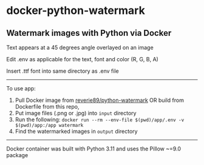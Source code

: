 # docker-python-watermark
## Watermark images with Python via Docker

Text appears at a 45 degrees angle overlayed on an image

Edit .env as applicable for the text, font and color (R, G, B, A)

Insert .ttf font into same directory as .env file

---

To use app:

1. Pull Docker image from [reverie89/python-watermark](https://hub.docker.com/r/reverie89/python-watermark) OR build from Dockerfile from this repo,
2. Put image files (.png or .jpg) into `input` directory
3. Run the following:
```docker run --rm --env-file $(pwd)/app/.env -v $(pwd)/app:/app watermark```
4. Find the watermarked images in `output` directory

---

Docker container was built with Python 3.11 and uses the Pillow ~=9.0 package